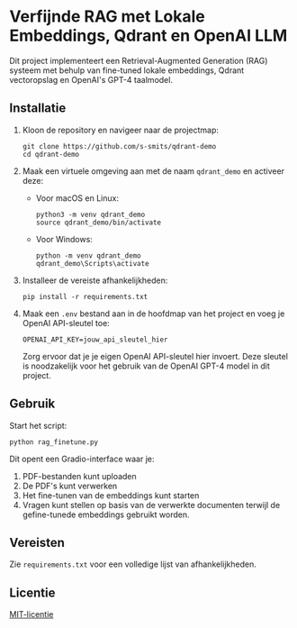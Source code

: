 # Verfijnde RAG met Lokale Embeddings, Qdrant en OpenAI LLM

Dit project implementeert een Retrieval-Augmented Generation (RAG) systeem met behulp van fine-tuned lokale embeddings, Qdrant vectoropslag en OpenAI's GPT-4 taalmodel.

## Installatie

1. Kloon de repository en navigeer naar de projectmap:
   ```
   git clone https://github.com/s-smits/qdrant-demo
   cd qdrant-demo
   ```

2. Maak een virtuele omgeving aan met de naam `qdrant_demo` en activeer deze:
   - Voor macOS en Linux:
     ```
     python3 -m venv qdrant_demo
     source qdrant_demo/bin/activate
     ```
   - Voor Windows:
     ```
     python -m venv qdrant_demo
     qdrant_demo\Scripts\activate
     ```

3. Installeer de vereiste afhankelijkheden:
   ```
   pip install -r requirements.txt
   ```

4. Maak een `.env` bestand aan in de hoofdmap van het project en voeg je OpenAI API-sleutel toe:
   ```
   OPENAI_API_KEY=jouw_api_sleutel_hier
   ```

   Zorg ervoor dat je je eigen OpenAI API-sleutel hier invoert. Deze sleutel is noodzakelijk voor het gebruik van de OpenAI GPT-4 model in dit project.

## Gebruik

Start het script:
```
python rag_finetune.py
```

Dit opent een Gradio-interface waar je:
1. PDF-bestanden kunt uploaden
2. De PDF's kunt verwerken
3. Het fine-tunen van de embeddings kunt starten
4. Vragen kunt stellen op basis van de verwerkte documenten terwijl de gefine-tunede embeddings gebruikt worden.

## Vereisten

Zie `requirements.txt` voor een volledige lijst van afhankelijkheden.

## Licentie

[MIT-licentie](LICENSE)
